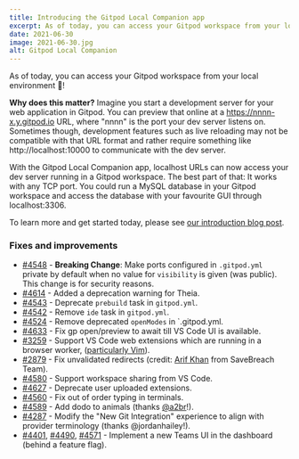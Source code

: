 ```yaml
---
title: Introducing the Gitpod Local Companion app
excerpt: As of today, you can access your Gitpod workspace from your local environment 🎉!
date: 2021-06-30
image: 2021-06-30.jpg
alt: Gitpod Local Companion
---
```


<script>
  import Contributors from "$lib/components/changelog/contributors.svelte";
</script>

As of today, you can access your Gitpod workspace from your local environment 🎉!

**Why does this matter?**
Imagine you start a development server for your web application in Gitpod. You can preview that online at a https://nnnn-x.y.gitpod.io URL, where "nnnn" is the port your dev server listens on. Sometimes though, development features such as live reloading may not be compatible with that URL format and rather require something like http://localhost:10000 to communicate with the dev server.

With the Gitpod Local Companion app, localhost URLs can now access your dev server running in a Gitpod workspace. The best part of that: It works with any TCP port. You could run a MySQL database in your Gitpod workspace and access the database with your favourite GUI through localhost:3306.

To learn more and get started today, please see [our introduction blog post](/blog/local-app).

### Fixes and improvements

-   [#4548](https://github.com/gitpod-io/gitpod/pull/4548) - **Breaking Change**: Make ports configured in `.gitpod.yml` private by default when no value for `visibility` is given (was public). This change is for security reasons.
-   [#4614](https://github.com/gitpod-io/gitpod/pull/4614) - Added a deprecation warning for Theia.
-   [#4543](https://github.com/gitpod-io/gitpod/pull/4543) - Deprecate `prebuild` task in `gitpod.yml`.
-   [#4542](https://github.com/gitpod-io/gitpod/pull/4542) - Remove `ide` task in `gitpod.yml`.
-   [#4524](https://github.com/gitpod-io/gitpod/pull/4524) - Remove deprecated `openModes` in `.gitpod.yml.
-   [#4633](https://github.com/gitpod-io/gitpod/pull/4633) - Fix gp open/preview to await till VS Code UI is available.
-   [#3259](https://github.com/gitpod-io/gitpod/issues/3259) - Support VS Code web extensions which are running in a browser worker, ([particularly Vim](https://github.com/gitpod-io/gitpod/issues/3259#issuecomment-864355629)).
-   [#2879](https://github.com/gitpod-io/gitpod/pull/2879) - Fix unvalidated redirects (credit: [Arif Khan](https://twitter.com/payloadartist) from SaveBreach Team).
-   [#4580](https://github.com/gitpod-io/gitpod/pull/4580) - Support workspace sharing from VS Code.
-   [#4627](https://github.com/gitpod-io/gitpod/pull/4627) - Deprecate user uploaded extensions.
-   [#4560](https://github.com/gitpod-io/gitpod/pull/4560) - Fix out of order typing in terminals.
-   [#4589](https://github.com/gitpod-io/gitpod/pull/4589) - Add dodo to animals (thanks [@a2br](https://github.com/a2br)!).
-   [#4287](https://github.com/gitpod-io/gitpod/pull/4287) - Modify the "New Git Integration" experience to align with provider terminology (thanks @jordanhailey!).
-   [#4401](https://github.com/gitpod-io/gitpod/pull/4401), [#4490](https://github.com/gitpod-io/gitpod/pull/4490), [#4571](https://github.com/gitpod-io/gitpod/pull/4571) - Implement a new Teams UI in the dashboard (behind a feature flag).

<p><Contributors usernames="akosyakov,csweichel,rl-gitpod,jordanhailey,gtsiolis,corneliusludmann,meysholdt,JanKoehnlein,jankeromnes,svenefftinge,gtsiolis,AlexTugarev" /></p>
